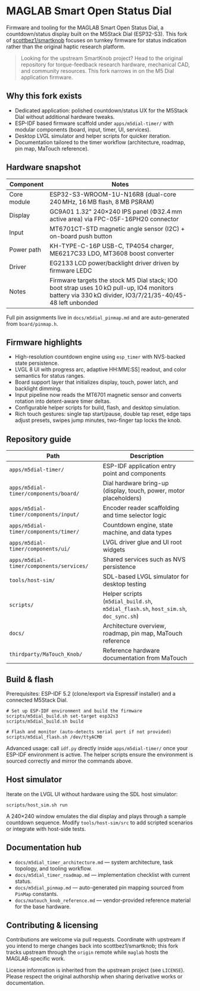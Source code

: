 # MAGLAB Smart Open Status Dial

Firmware and tooling for the MAGLAB Smart Open Status Dial, a countdown/status display built on the M5Stack Dial
(ESP32-S3). This fork of [scottbez1/smartknob](https://github.com/scottbez1/smartknob) focuses on turnkey firmware for
status indication rather than the original haptic research platform.

> Looking for the upstream SmartKnob project? Head to the original repository for torque-feedback research hardware,
> mechanical CAD, and community resources. This fork narrows in on the M5 Dial application firmware.

## Why this fork exists

- Dedicated application: polished countdown/status UX for the M5Stack Dial without additional hardware tweaks.
- ESP-IDF based firmware scaffold under `apps/m5dial-timer/` with modular components (board, input, timer, UI, services).
- Desktop LVGL simulator and helper scripts for quicker iteration.
- Documentation tailored to the timer workflow (architecture, roadmap, pin map, MaTouch reference).

## Hardware snapshot

| Component | Notes |
|-----------|-------|
| Core module | ESP32-S3-WROOM-1U-N16R8 (dual-core 240 MHz, 16 MB flash, 8 MB PSRAM) |
| Display | GC9A01 1.32" 240×240 IPS panel (Φ32.4 mm active area) via FPC-05F-16PH20 connector |
| Input | MT6701CT-STD magnetic angle sensor (I2C) + on-board push button |
| Power path | KH-TYPE-C-16P USB-C, TP4054 charger, ME6217C33 LDO, MT3608 boost converter |
| Driver | EG2133 LCD power/backlight driver driven by firmware LEDC |
| Notes | Firmware targets the stock M5 Dial stack; IO0 boot strap uses 10 kΩ pull-up, IO4 monitors battery via 330 kΩ divider, IO3/7/21/35-40/45-48 left unbonded |

Full pin assignments live in `docs/m5dial_pinmap.md` and are auto-generated from `board/pinmap.h`.

## Firmware highlights

- High-resolution countdown engine using `esp_timer` with NVS-backed state persistence.
- LVGL 8 UI with progress arc, adaptive HH:MM[:SS] readout, and color semantics for status ranges.
- Board support layer that initializes display, touch, power latch, and backlight dimming.
- Input pipeline now reads the MT6701 magnetic sensor and converts rotation into detent-aware timer deltas.
- Configurable helper scripts for build, flash, and desktop simulation.
- Rich touch gestures: single tap start/pause, double tap reset, edge taps adjust presets, swipes jump minutes, two-finger tap locks the knob.

## Repository guide

| Path | Description |
|------|-------------|
| `apps/m5dial-timer/` | ESP-IDF application entry point and components |
| `apps/m5dial-timer/components/board/` | Dial hardware bring-up (display, touch, power, motor placeholders) |
| `apps/m5dial-timer/components/input/` | Encoder reader scaffolding and time selector logic |
| `apps/m5dial-timer/components/timer/` | Countdown engine, state machine, and data types |
| `apps/m5dial-timer/components/ui/` | LVGL driver glue and UI root widgets |
| `apps/m5dial-timer/components/services/` | Shared services such as NVS persistence |
| `tools/host-sim/` | SDL-based LVGL simulator for desktop testing |
| `scripts/` | Helper scripts (`m5dial_build.sh`, `m5dial_flash.sh`, `host_sim.sh`, `doc_sync.sh`) |
| `docs/` | Architecture overview, roadmap, pin map, MaTouch reference |
| `thirdparty/MaTouch_Knob/` | Reference hardware documentation from MaTouch |

## Build & flash

Prerequisites: ESP-IDF 5.2 (clone/export via Espressif installer) and a connected M5Stack Dial.

```
# Set up ESP-IDF environment and build the firmware
scripts/m5dial_build.sh set-target esp32s3
scripts/m5dial_build.sh build

# Flash and monitor (auto-detects serial port if not provided)
scripts/m5dial_flash.sh /dev/ttyACM0
```

Advanced usage: call `idf.py` directly inside `apps/m5dial-timer/` once your ESP-IDF environment is active. The helper
scripts ensure the environment is sourced correctly and mirror the commands above.

## Host simulator

Iterate on the LVGL UI without hardware using the SDL host simulator:

```
scripts/host_sim.sh run
```

A 240×240 window emulates the dial display and plays through a sample countdown sequence. Modify `tools/host-sim/src`
to add scripted scenarios or integrate with host-side tests.

## Documentation hub

- `docs/m5dial_timer_architecture.md` — system architecture, task topology, and tooling workflow.
- `docs/m5dial_timer_roadmap.md` — implementation checklist with current status.
- `docs/m5dial_pinmap.md` — auto-generated pin mapping sourced from `PinMap` constants.
- `docs/matouch_knob_reference.md` — vendor-provided reference material for the base hardware.

## Contributing & licensing

Contributions are welcome via pull requests. Coordinate with upstream if you intend to merge changes back into
scottbez1/smartknob; this fork tracks upstream through the `origin` remote while `maglab` hosts the MAGLAB-specific
work.

License information is inherited from the upstream project (see `LICENSE`). Please respect the original authorship when
sharing derivative works or documentation.
